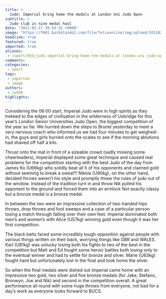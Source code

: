```yaml
---
title: >
  Judo: Imperial bring home the medals at London Uni Judo Open
subtitle: >
  Judo club in nine medal haul
date: "2011-02-17 20:54:32 +0000"
image: "https://f001.backblazeb2.com/file/felixonline/img/upload/201102172052-nm1010-judojudo.jpg"
headline: true
featured: true
imported: true
aliases:
 - /sport/855/judo-imperial-bring-home-the-medals-at-london-uni-judo-open
comments:
categories:
 - sport
tags:
 - imported
 - image
authors:
 - jw508
highlights:
---
```


Considering the 06:00 start, Imperial Judo were in high spirits as they trekked to the edges of civilisation in the wilderness of Uxbridge for this year’s London Senior Universities Judo Open, the biggest competition of the year so far. We hurried down the steps to Brunel yesterday to meet a very nervous coach who informed us we had four minutes to get weighed-in, the guys and girls hurried onto the scales to see if the morning ablutions had shaved off half a kilo.

Thrust onto the mat in front of a sizeable crowd (sadly missing some cheerleaders), Imperial displayed some great technique and caused real problems for the competition starting with the best Judo of the day from James Ko (U66kg) who solidly beat all 5 of his opponents and claimed gold without seeming to break a sweat?! Nikola (U90kg), on the other hand, decided throws weren’t his style and promptly threw the rules of judo out of the window. Instead of the tradition turn in and throw Nik pulled his opponent to the ground and forced them into an armlock Not exactly classy but a bronze medal is a bronze medal.

In between the two were an impressive collection of two-handed hips throws, drop throws and foot sweeps and a case of a particular person losing a match through falling over their own feet. Imperial dominated both men’s and women’s with Alice (U57kg) winning gold even though it was her first competition.

The black belts faced some incredibly tough opposition against people with various things written on their back, worrying things like GBR and WALES. Karl (U81kg) was unlucky losing both his fights to two of the best in the competition but Matt and Ed fought some heroic battles both losing only to the eventual winner and had to settle for bronze and silver. Marie (U63kg) fought hard but unfortunately lost in the final and took home the silver.

So when the final medals were dished out Imperial came home with an impressive two gold, two silver and five bronze medals (for Jake, Stefano, Bronwyn, Joe and Nik) and second in the competition overall. A great performance all round with some huge throws from everyone, not bad for a day’s work as everyone looks forward to BUCS.
